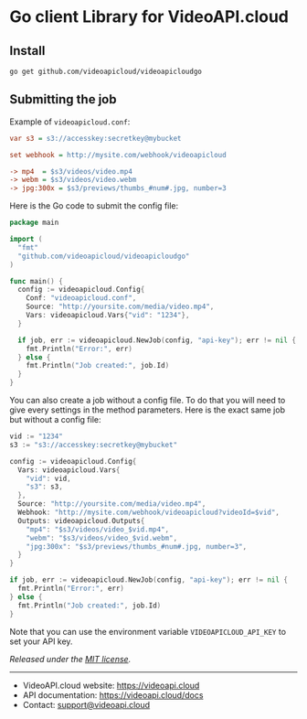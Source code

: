# Go client Library for VideoAPI.cloud

## Install

```console
go get github.com/videoapicloud/videoapicloudgo
```

## Submitting the job

Example of `videoapicloud.conf`:

```ini
var s3 = s3://accesskey:secretkey@mybucket

set webhook = http://mysite.com/webhook/videoapicloud

-> mp4  = $s3/videos/video.mp4
-> webm = $s3/videos/video.webm
-> jpg:300x = $s3/previews/thumbs_#num#.jpg, number=3
```

Here is the Go code to submit the config file:

```go
package main

import (
  "fmt"
  "github.com/videoapicloud/videoapicloudgo"
)

func main() {
  config := videoapicloud.Config{
    Conf: "videoapicloud.conf",
    Source: "http://yoursite.com/media/video.mp4",
    Vars: videoapicloud.Vars{"vid": "1234"},
  }

  if job, err := videoapicloud.NewJob(config, "api-key"); err != nil {
    fmt.Println("Error:", err)
  } else {
    fmt.Println("Job created:", job.Id)
  }
}
```

You can also create a job without a config file. To do that you will need to give every settings in the method parameters. Here is the exact same job but without a config file:

```go
vid := "1234"
s3 := "s3://accesskey:secretkey@mybucket"

config := videoapicloud.Config{
  Vars: videoapicloud.Vars{
    "vid": vid,
    "s3": s3,
  },
  Source: "http://yoursite.com/media/video.mp4",
  Webhook: "http://mysite.com/webhook/videoapicloud?videoId=$vid",
  Outputs: videoapicloud.Outputs{
    "mp4": "$s3/videos/video_$vid.mp4",
    "webm": "$s3/videos/video_$vid.webm",
    "jpg:300x": "$s3/previews/thumbs_#num#.jpg, number=3",
  }
}

if job, err := videoapicloud.NewJob(config, "api-key"); err != nil {
  fmt.Println("Error:", err)
} else {
  fmt.Println("Job created:", job.Id)
}
```

Note that you can use the environment variable `VIDEOAPICLOUD_API_KEY` to set your API key.

*Released under the [MIT license](http://www.opensource.org/licenses/mit-license.php).*

---

* VideoAPI.cloud website: https://videoapi.cloud
* API documentation: https://videoapi.cloud/docs
* Contact: [support@videoapi.cloud](mailto:support@videoapi.cloud)
